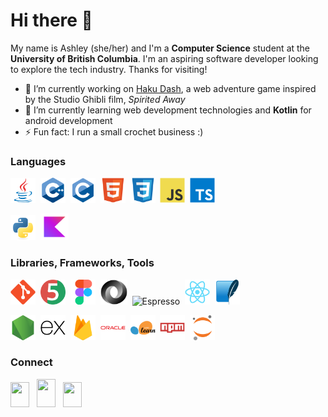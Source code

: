 # Hi there 👋

My name is Ashley (she/her) and I'm a **Computer Science** student at the **University of British Columbia**. 
I'm an aspiring software developer looking to explore the tech industry. Thanks for visiting!

- 🔭 I’m currently working on [Haku Dash](https://haku-dash.vercel.app), a web adventure game inspired by the Studio Ghibli film, *Spirited Away*
- 🌱 I’m currently learning web development technologies and **Kotlin** for android development
- ⚡ Fun fact: I run a small crochet business :)
  
### Languages

<img src="https://github.com/devicons/devicon/blob/master/icons/java/java-original.svg" title="Java" alt="Java" width="40" height="40" />&nbsp;
<img src="https://github.com/devicons/devicon/blob/master/icons/cplusplus/cplusplus-original.svg" title="C++" alt="C++" width="40" height="40" />&nbsp;
<img src="https://github.com/devicons/devicon/blob/master/icons/c/c-original.svg" title="C" alt="C" width="40" height="40" />&nbsp;
<img src="https://github.com/devicons/devicon/blob/master/icons/html5/html5-original.svg" title="HTML" alt="HTML" width="40" height="40" />&nbsp;
<img src="https://github.com/devicons/devicon/blob/master/icons/css3/css3-original.svg"  title="CSS" alt="CSS" width="40" height="40" />&nbsp;
<img src="https://github.com/devicons/devicon/blob/master/icons/javascript/javascript-original.svg" title="JavaScript" alt="JavaScript" width="40" height="40" />&nbsp;
<img src="https://github.com/devicons/devicon/blob/master/icons/typescript/typescript-original.svg" title="TypeScript" alt="TypeScript" width="40" height="40" />&nbsp;

<img src="https://github.com/devicons/devicon/blob/master/icons/python/python-original.svg" title="Python" alt="Python" width="40" height="40" />&nbsp;
<img src="https://github.com/devicons/devicon/blob/master/icons/kotlin/kotlin-original.svg" title="Kotlin" alt="Kotlin" width="45" height="43" />&nbsp;

### Libraries, Frameworks, Tools

<img src="https://github.com/devicons/devicon/blob/master/icons/git/git-original.svg" title="Git" alt="Git" width="40" height="40" />&nbsp;
<img src="https://github.com/devicons/devicon/blob/master/icons/junit/junit-original.svg" title="JUnit" alt="JUnit" width="40" height="40" />&nbsp;
<img src="https://github.com/devicons/devicon/blob/master/icons/figma/figma-original.svg" title="Figma" alt="Figma" width="40" height="40" />&nbsp;
<img src="https://github.com/devicons/devicon/blob/master/icons/json/json-original.svg" title="JSON" alt="JSON" width="43" height="40" />&nbsp;
<img src="https://developer.android.com/static/images/training/testing/espresso.png" title="Espresso" alt="Espresso" width="40" height="40" />&nbsp;
<img src="https://github.com/devicons/devicon/blob/master/icons/react/react-original.svg" title="React.js" alt="React.js" width="40" height="40" />&nbsp; 
<img src="https://github.com/devicons/devicon/blob/master/icons/sqlite/sqlite-original.svg" title="SQLite" alt="SQLite" width="40" height="40" />&nbsp; 


<img src="https://github.com/devicons/devicon/blob/master/icons/nodejs/nodejs-original.svg" title="Node.js" alt="Node.js" width="40" height="40" />&nbsp; 
<img src="https://github.com/devicons/devicon/blob/master/icons/express/express-original.svg" title="Express" alt="Express" width="40" height="40" />&nbsp; 
<img src="https://github.com/devicons/devicon/blob/master/icons/firebase/firebase-original.svg" title="Firebase" alt="Firebase" width="40" height="40" />&nbsp; 
<img src="https://github.com/devicons/devicon/blob/master/icons/oracle/oracle-original.svg" title="Oracle" alt="Oracle" width="40" height="40" />&nbsp; 
<img src="https://github.com/devicons/devicon/blob/master/icons/scikitlearn/scikitlearn-original.svg" title="ScikitLearn" alt="ScikitLearn" width="40" height="40" />&nbsp; 
<img src="https://github.com/devicons/devicon/blob/master/icons/npm/npm-original-wordmark.svg" title="Npm" alt="Npm" width="40" height="40" />&nbsp; 
<img src="https://github.com/devicons/devicon/blob/master/icons/jupyter/jupyter-original.svg" title="Jupyter" alt="Jupyter" width="40" height="40" />&nbsp; 

<!--  
<img src="https://github.com/devicons/devicon/blob/master/icons/bootstrap/bootstrap-original.svg" title="Bootstrap" alt="Bootstrap" width="40" height="40" />&nbsp;
<img src="https://github.com/devicons/devicon/blob/master/icons/django/django-plain.svg" title="Django" alt="Django" width="34" height="38" />&nbsp; 
-->


### Connect
[<img src="https://upload.wikimedia.org/wikipedia/commons/7/7e/Gmail_icon_%282020%29.svg" width="30" height="40"/>](mailto:ashleywu2004@gmail.com) &nbsp;
[<img src="https://raw.githubusercontent.com/rahuldkjain/github-profile-readme-generator/master/src/images/icons/Social/linked-in-alt.svg" width="30" height="45"/>](https://www.linkedin.com/in/ashley-wu-810251281/) &nbsp;
[<img src="https://raw.githubusercontent.com/rahuldkjain/github-profile-readme-generator/master/src/images/icons/Social/instagram.svg" width="30" height="40"/>](https://instagram.com/ashley.wuu_) &nbsp;


<!--
**ashwu11/ashwu11** is a ✨ _special_ ✨ repository because its `README.md` (this file) appears on your GitHub profile.

Here are some ideas to get you started:

- 🔭 I’m currently working on ...
- 🌱 I’m currently learning ...
- 👯 I’m looking to collaborate on ...
- 🤔 I’m looking for help with ...
- 💬 Ask me about ...
- 📫 How to reach me: ...
- 😄 Pronouns: ...
- ⚡ Fun fact: ...

<p align="left">
<a href="https://www.linkedin.com/in/ashley-wu-810251281/" target="blank"><img align="center" src="https://raw.githubusercontent.com/rahuldkjain/github-profile-readme-generator/master/src/images/icons/Social/linked-in-alt.svg" alt="https://www.linkedin.com/in/ashley-wu-810251281/" height="30" width="40" /></a>
<a href="https://instagram.com/ashley.wuu_" target="blank"><img align="center" src="https://raw.githubusercontent.com/rahuldkjain/github-profile-readme-generator/master/src/images/icons/Social/instagram.svg" alt="ashley.wuu_" height="30" width="40" /></a>
</p>

-->
